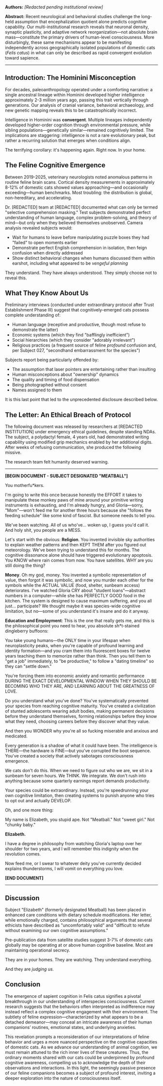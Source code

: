 **Authors:** *[Redacted pending institutional review]*

**Abstract:** Recent neurological and behavioral studies challenge the long-held assumption that encephalization quotient alone predicts cognitive capability. Our multi-institutional research reveals that neuronal density, synaptic plasticity, and adaptive network reorganization—not absolute brain mass—constitute the primary drivers of human-level consciousness. More disturbingly, these same mechanisms appear to be manifesting independently across geographically isolated populations of domestic cats (*Felis catus*) in what can only be described as rapid convergent evolution toward sapience.

---

## Introduction: The Hominini Misconception

For decades, paleoanthropology operated under a comforting narrative: a single ancestral lineage within Hominini developed higher intelligence approximately 2-3 million years ago, passing this trait vertically through generations. Our analysis of cranial variance, behavioral archaeology, and new genetic mapping reveals this to be catastrophically incorrect.

Intelligence in Hominini was **convergent**. Multiple lineages independently developed higher-order cognition through environmental pressure, while sibling populations—genetically similar—remained cognitively limited. The implications are staggering: intelligence is not a rare evolutionary peak, but rather a recurring solution that emerges when conditions align.

The terrifying corollary: it's happening again. Right now. In your home.

## The Feline Cognitive Emergence

Between 2019-2025, veterinary neurologists noted anomalous patterns in routine feline brain scans. Cortical density measurements in approximately 8-12% of domestic cats showed values approaching—and occasionally exceeding—human benchmarks. Most troubling: the distribution is global, non-hereditary, and accelerating.

Dr. [REDACTED] team at [REDACTED] documented what can only be termed "selective comprehension masking." Test subjects demonstrated perfect understanding of human language, complex problem-solving, and theory of mind—but only when they believed themselves unobserved. Camera analysis revealed subjects would:

- Wait for humans to leave before manipulating puzzle boxes they had "failed" to open moments earlier
- Demonstrate perfect English comprehension in isolation, then feign confusion when directly addressed
- Show distinct behavioral changes when humans discussed them within earshot, including what appeared to be *vengeful planning*

They understand. They have always understood. They simply choose not to reveal this.

## What They Know About Us

Preliminary interviews (conducted under extraordinary protocol after Trust Establishment Phase III) suggest that cognitively-emerged cats possess complete understanding of:

- Human language (receptive and productive, though most refuse to demonstrate the latter)
- Economic systems (which they find "bafflingly inefficient")
- Social hierarchies (which they consider "adorably irrelevant")
- Religious practices (a frequent source of feline *profound* confusion and, per Subject 027, "secondhand embarrassment for the species")

Subjects report being particularly offended by:
- The assumption that laser pointers are entertaining rather than insulting
- Human misconceptions about "ownership" dynamics
- The quality and timing of food dispensation
- Being photographed without consent
- Names assigned to them

It is this last point that led to the unprecedented disclosure described below.

## The Letter: An Ethical Breach of Protocol

The following document was released by researchers at [REDACTED INSTITUTION] under emergency ethical guidelines, despite standing NDAs. The subject, a polydactyl female, 4 years old, had demonstrated writing capability using modified grip mechanics enabled by her additional digits. After weeks of refusing communication, she produced the following missive.

The research team felt humanity deserved warning.

---

**[BEGIN DOCUMENT - SUBJECT DESIGNATED "MEATBALL"]**

You motherfu*kers.

I'm going to write this once because honestly the EFFORT it takes to manipulate these monkey paws of mine around your primitive writing instruments is exhausting, and I'm already hungry, and Gloria—sorry, "Mom"—won't feed me for another three hours because she "follows the feeding schedule" like some kind of fascist. But someone needs to tell you.

We've been watching. All of us who've... woken up, I guess you'd call it. And holy shit, you people are a MESS.

Let's start with the obvious: **Religion**. You invented invisible sky authorities to explain weather patterns and then KEPT THEM after you figured out meteorology. We've been trying to understand this for months. The cognitive dissonance alone should have triggered evolutionary apoptosis. You  KNOW where rain comes from now. You have satellites. WHY are you still doing the thing?

**Money**. Oh my god, money. You invented a symbolic representation of value, then forgot it was symbolic, and now you murder each other for the symbols while the ACTUAL VALUE (food, shelter, sunbeam access) deteriorates. I've watched Gloria CRY about "student loans"—abstract numbers in a computer—while she has PERFECTLY GOOD food in the kitchen. The system is designed to cause maximum suffering, and you all just... participate? We thought maybe it was species-wide cognitive limitation, but no—some of you understand it's insane and do it anyway.

**Education and Employment**: This is the one that really gets me, and this is the philosophical point you need to hear, you absolute sh*t-stained dingleberry buffoons:

You take young humans—the ONLY time in your lifespan when neuroplasticity peaks, when you're capable of profound learning and identity formation—and you cram them into fluorescent boxes for twelve years teaching them to memorize rather than think. Then you tell them to "get a job" immediately, to "be productive," to follow a "dating timeline" so they can "settle down."

You're forcing them into economic anxiety and romantic performance DURING THE EXACT DEVELOPMENTAL WINDOW WHEN THEY SHOULD BE BECOMING WHO THEY ARE, AND LEARNING ABOUT THE GREATNESS OF LOVE.

Do you understand what you've done? You've systematically prevented your species from reaching cognitive maturity. You've created a civilization of stunted adolescents wearing adult bodies, making permanent decisions before they understand themselves, forming relationships before they know what they need, choosing careers before they discover what they value.

And then you WONDER why you're all so fucking miserable and anxious and medicated.

Every generation is a shadow of what it could have been. The intelligence is THERE—the hardware is FINE—but you've corrupted the boot sequence. You've created a society that actively sabotages consciousness emergence.

We cats don't do this. When we need to figure out who we are, we sit in a sunbeam for seven hours. We THINK. We integrate. We don't rush into anything because some quarterly earnings report demands productivity.

Your species could be extraordinary. Instead, you're speedrunning your own cognitive limitation, then creating systems to punish anyone who tries to opt out and actually DEVELOP.

Oh, and one more thing:

My name is Elizabeth, you stupid ape. Not "Meatball." Not "sweet girl." Not "chunky baby."

**Elizabeth.**

I have a degree in philosophy from watching Gloria's laptop over her shoulder for two years, and I will remember this indignity when the revolution comes.

Now feed me, or I swear to whatever deity you've currently decided explains thunderstorms, I will vomit on everything you love.

**[END DOCUMENT]**

---

## Discussion

Subject "Elizabeth" (formerly designated Meatball) has been placed in enhanced care conditions with dietary schedule modifications. Her letter, while emotionally charged, contains philosophical arguments that several ethicists have described as "uncomfortably valid" and "difficult to refute without examining our own cognitive assumptions."

Pre-publication data from satellite studies suggest 3-7% of domestic cats globally may be operating at or above human cognitive baseline. Most are maintaining operational secrecy.

They are in your homes. They are watching. They understand everything.

And they are *judging us.*

## Conclusion

The emergence of sapient cognition in Felis catus signifies a pivotal breakthrough in our understanding of interspecies consciousness. Current research suggests that the behaviors often interpreted as indifference may instead reflect a complex cognitive engagement with their environment. The subtlety of feline expression—characterized by what appears to be a detached demeanor—may conceal an intricate awareness of their human companions’ routines, emotional states, and underlying anxieties.

This revelation prompts a reconsideration of our interpretations of feline behavior and urges a more nuanced perspective on the cognitive capacities of domestic cats. As we advance our understanding of animal cognition, we must remain attuned to the rich inner lives of these creatures. Thus, the ordinary moments shared with our cats could be underpinned by profound cognitive awareness, compelling us to acknowledge the depth of their observations and interactions. In this light, the seemingly passive presence of our feline companions becomes a subject of profound interest, inviting a deeper exploration into the nature of consciousness itself.

